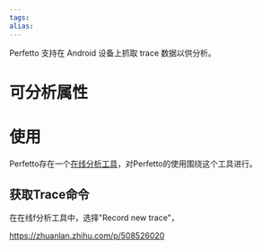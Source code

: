```yaml
---
tags: 
alias:
---
```

Perfetto 支持在 Android 设备上抓取 trace 数据以供分析。
# 可分析属性

# 使用
Perfetto存在一个[在线分析工具](https://ui.perfetto.dev/)，对Perfetto的使用围绕这个工具进行。
## 获取Trace命令
在在线f分析工具中，选择"Record new trace"，



https://zhuanlan.zhihu.com/p/508526020



